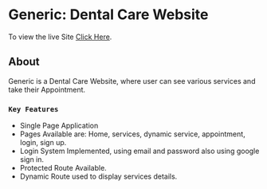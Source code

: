 # Generic: Dental Care Website

To view the live Site [Click Here](https://generic-dental-care.web.app/appointment).

## About

Generic is a Dental Care Website, where user can see various services and take their Appointment.

### `Key Features`

- Single Page Application
- Pages Available are: Home, services, dynamic service, appointment, login, sign up.
- Login System Implemented, using email and password also using google sign in.
- Protected Route Available.
- Dynamic Route used to display services details.
